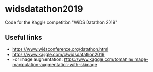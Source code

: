 # widsdatathon2019

Code for the Kaggle competition "WiDS Datathon 2019"

## Useful links

* https://www.widsconference.org/datathon.html
* https://www.kaggle.com/c/widsdatathon2019
* For image augmentation: https://www.kaggle.com/tomahim/image-manipulation-augmentation-with-skimage
